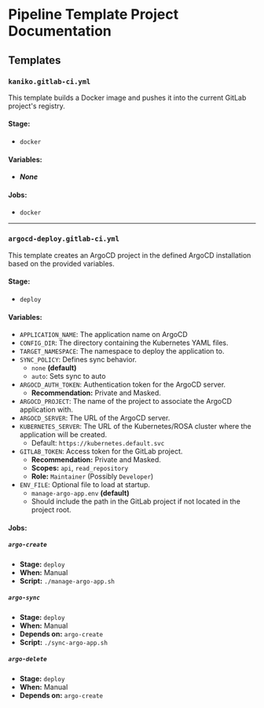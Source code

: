 # Pipeline Template Project Documentation

## Templates

### `kaniko.gitlab-ci.yml`

This template builds a Docker image and pushes it into the current GitLab project's registry.

#### **Stage:**
- `docker`

#### **Variables:**
- ***None***

#### **Jobs:**
- `docker`

---

### `argocd-deploy.gitlab-ci.yml`

This template creates an ArgoCD project in the defined ArgoCD installation based on the provided variables.

#### **Stage:**
- `deploy`

#### **Variables:**
- `APPLICATION_NAME`: The application name on ArgoCD
- `CONFIG_DIR`: The directory containing the Kubernetes YAML files.
- `TARGET_NAMESPACE`: The namespace to deploy the application to.
- `SYNC_POLICY`: Defines sync behavior.
  - `none` **(default)**
  - `auto`: Sets sync to auto 
- `ARGOCD_AUTH_TOKEN`: Authentication token for the ArgoCD server.
  - **Recommendation:** Private and Masked.
- `ARGOCD_PROJECT`: The name of the project to associate the ArgoCD application with.
- `ARGOCD_SERVER`: The URL of the ArgoCD server.
- `KUBERNETES_SERVER`: The URL of the Kubernetes/ROSA cluster where the application will be created.
  - Default: `https://kubernetes.default.svc`
- `GITLAB_TOKEN`: Access token for the GitLab project.
  - **Recommendation:** Private and Masked.
  - **Scopes:** `api`, `read_repository`
  - **Role:** `Maintainer` (Possibly `Developer`)
- `ENV_FILE`: Optional file to load at startup.
  - `manage-argo-app.env` **(default)**
  - Should include the path in the GitLab project if not located in the project root.

#### **Jobs:**

##### **`argo-create`**
- **Stage:** `deploy`
- **When:** Manual
- **Script:** `./manage-argo-app.sh`

##### **`argo-sync`**
- **Stage:** `deploy`
- **When:** Manual
- **Depends on:** `argo-create`
- **Script:** `./sync-argo-app.sh`

##### **`argo-delete`**
- **Stage:** `deploy`
- **When:** Manual
- **Depends on:** `argo-create`

